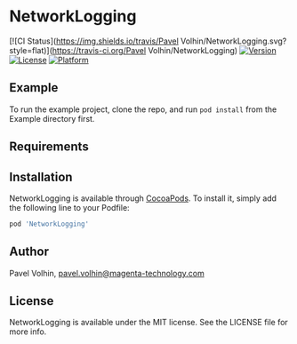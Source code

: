 # NetworkLogging

[![CI Status](https://img.shields.io/travis/Pavel Volhin/NetworkLogging.svg?style=flat)](https://travis-ci.org/Pavel Volhin/NetworkLogging)
[![Version](https://img.shields.io/cocoapods/v/NetworkLogging.svg?style=flat)](https://cocoapods.org/pods/NetworkLogging)
[![License](https://img.shields.io/cocoapods/l/NetworkLogging.svg?style=flat)](https://cocoapods.org/pods/NetworkLogging)
[![Platform](https://img.shields.io/cocoapods/p/NetworkLogging.svg?style=flat)](https://cocoapods.org/pods/NetworkLogging)

## Example

To run the example project, clone the repo, and run `pod install` from the Example directory first.

## Requirements

## Installation

NetworkLogging is available through [CocoaPods](https://cocoapods.org). To install
it, simply add the following line to your Podfile:

```ruby
pod 'NetworkLogging'
```

## Author

Pavel Volhin, pavel.volhin@magenta-technology.com

## License

NetworkLogging is available under the MIT license. See the LICENSE file for more info.
